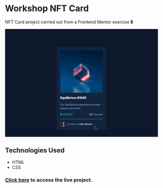 # Workshop NFT Card
NFT Card project carried out from a Frontend Mentor exercise 💲

[<img src="./src/images/Workshop NFT.gif" alt="GIF do projeto do NFT Card.">](https://yuriown.github.io/Workshop-NFT-Card/)

## Technologies Used
- HTML
- CSS

### <a href="https://yuriown.github.io/Workshop-NFT-Card/">Click here<a> to access the live project.